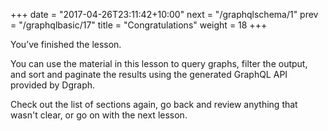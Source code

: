 +++
date = "2017-04-26T23:11:42+10:00"
next = "/graphqlschema/1"
prev = "/graphqlbasic/17"
title = "Congratulations"
weight = 18
+++


You’ve finished the lesson.

You can use the material in this lesson to query graphs, filter the output, and sort and paginate the results using the generated GraphQL API provided by Dgraph.

Check out the list of sections again, go back and review anything that
wasn't clear, or go on with the next lesson.
